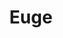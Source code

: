 ---
title: Euge
date: 
draft: false

# descripcion
description : Aros de plata 925 y ópalo

materials: Plata 925

color: Plateado y ópalo

dimensions: 0,9cm largo

code: 01-04-0638

type: "Aros"

categories: []

# Images
# first image will be shown in the product page
images:
  # - image: "images/path_to_image"
  # La ubicacion de las imagenes es imagenes/Aros/Aros.Piedras/01-04-0638-euge
  - image: "./images/aros/piedras/01-04-0638_a.JPG"
  - image: "./images/aros/piedras/01-04-0638_b.JPG"
---